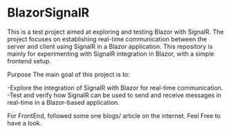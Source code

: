 # BlazorSignalR
This is a test project aimed at exploring and testing Blazor with SignalR. The project focuses on establishing real-time communication between the server and client using SignalR in a Blazor application. This repository is mainly for experimenting with SignalR integration in Blazor, with a simple frontend setup.

Purpose
The main goal of this project is to:

 -Explore the integration of SignalR with Blazor for real-time communication.
 -Test and verify how SignalR can be used to send and receive messages in real-time in a Blazor-based application.

 For FrontEnd, followed some one blogs/ article on the internet. Feel Free to have a look. 
